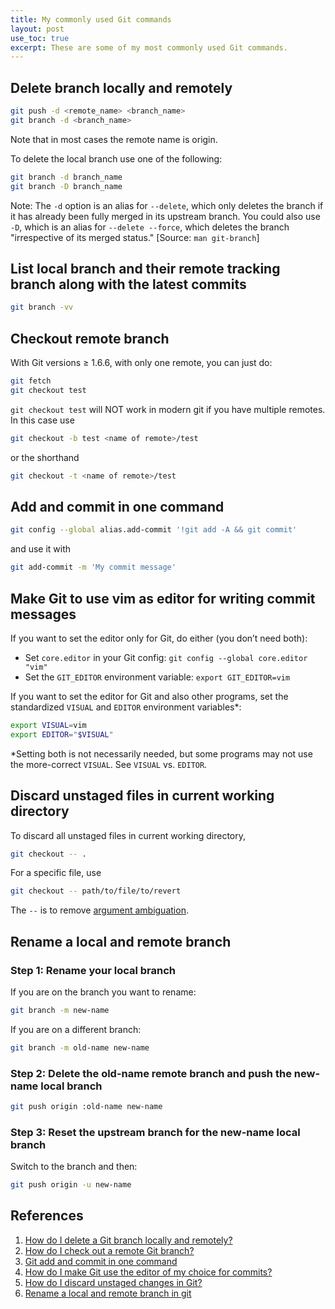```yaml
---
title: My commonly used Git commands
layout: post
use_toc: true
excerpt: These are some of my most commonly used Git commands.
---
```


## Delete branch locally and remotely

```bash
git push -d <remote_name> <branch_name>
git branch -d <branch_name>
```

Note that in most cases the remote name is origin.

To delete the local branch use one of the following:

```bash
git branch -d branch_name
git branch -D branch_name
```

Note: The `-d` option is an alias for `--delete`, which only deletes the branch if it has already been fully merged in its upstream branch. You could also use `-D`, which is an alias for `--delete --force`, which deletes the branch "irrespective of its merged status." [Source: `man git-branch`]

## List local branch and their remote tracking branch along with the latest commits

```bash
git branch -vv
```

## Checkout remote branch 

With Git versions ≥ 1.6.6, with only one remote, you can just do:

```bash
git fetch
git checkout test
```

`git checkout test` will NOT work in modern git if you have multiple remotes. In this case use

```bash
git checkout -b test <name of remote>/test
```

or the shorthand

```bash
git checkout -t <name of remote>/test
```

## Add and commit in one command

```bash
git config --global alias.add-commit '!git add -A && git commit'
```

and use it with

```bash
git add-commit -m 'My commit message'
```

## Make Git to use vim as editor for writing commit messages

If you want to set the editor only for Git, do either (you don’t need both):

- Set `core.editor` in your Git config: `git config --global core.editor "vim"`
- Set the `GIT_EDITOR` environment variable: `export GIT_EDITOR=vim`

If you want to set the editor for Git and also other programs, set the standardized `VISUAL` and `EDITOR` environment variables*:

```bash
export VISUAL=vim
export EDITOR="$VISUAL"
```

*Setting both is not necessarily needed, but some programs may not use the more-correct `VISUAL`. See `VISUAL` vs. `EDITOR`.

## Discard unstaged files in current working directory

To discard all unstaged files in current working directory,

```bash
git checkout -- .
```

For a specific file, use

```bash
git checkout -- path/to/file/to/revert
```

The `--` is to remove [argument ambiguation](https://git-scm.com/docs/git-checkout#_argument_disambiguation).

## Rename a local and remote branch

### Step 1: Rename your local branch

If you are on the branch you want to rename:

```bash
git branch -m new-name
```

If you are on a different branch:

```bash
git branch -m old-name new-name
```

### Step 2: Delete the old-name remote branch and push the new-name local branch

```bash
git push origin :old-name new-name
```

### Step 3: Reset the upstream branch for the new-name local branch

Switch to the branch and then:

```bash
git push origin -u new-name
```

## References

1. [How do I delete a Git branch locally and remotely?](https://stackoverflow.com/questions/2003505/how-do-i-delete-a-git-branch-locally-and-remotely)
2. [How do I check out a remote Git branch?](https://stackoverflow.com/questions/1783405/how-do-i-check-out-a-remote-git-branch)
3. [Git add and commit in one command](https://stackoverflow.com/questions/4298960/git-add-and-commit-in-one-command)
4. [How do I make Git use the editor of my choice for commits?](https://stackoverflow.com/questions/2596805/how-do-i-make-git-use-the-editor-of-my-choice-for-commits)
5. [How do I discard unstaged changes in Git?](https://stackoverflow.com/questions/52704/how-do-i-discard-unstaged-changes-in-git)
6. [Rename a local and remote branch in git](https://multiplestates.wordpress.com/2015/02/05/rename-a-local-and-remote-branch-in-git/)
